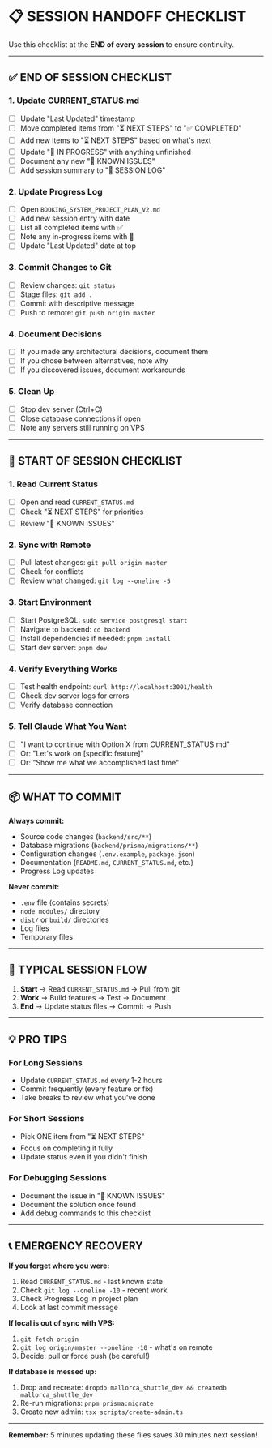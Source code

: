 # 📋 SESSION HANDOFF CHECKLIST

Use this checklist at the **END of every session** to ensure continuity.

---

## ✅ END OF SESSION CHECKLIST

### 1. Update CURRENT_STATUS.md
- [ ] Update "Last Updated" timestamp
- [ ] Move completed items from "⏳ NEXT STEPS" to "✅ COMPLETED"
- [ ] Add new items to "⏳ NEXT STEPS" based on what's next
- [ ] Update "🔄 IN PROGRESS" with anything unfinished
- [ ] Document any new "🐛 KNOWN ISSUES"
- [ ] Add session summary to "📝 SESSION LOG"

### 2. Update Progress Log
- [ ] Open `BOOKING_SYSTEM_PROJECT_PLAN_V2.md`
- [ ] Add new session entry with date
- [ ] List all completed items with ✅
- [ ] Note any in-progress items with 🔄
- [ ] Update "Last Updated" date at top

### 3. Commit Changes to Git
- [ ] Review changes: `git status`
- [ ] Stage files: `git add .`
- [ ] Commit with descriptive message
- [ ] Push to remote: `git push origin master`

### 4. Document Decisions
- [ ] If you made any architectural decisions, document them
- [ ] If you chose between alternatives, note why
- [ ] If you discovered issues, document workarounds

### 5. Clean Up
- [ ] Stop dev server (Ctrl+C)
- [ ] Close database connections if open
- [ ] Note any servers still running on VPS

---

## 🚀 START OF SESSION CHECKLIST

### 1. Read Current Status
- [ ] Open and read `CURRENT_STATUS.md`
- [ ] Check "⏳ NEXT STEPS" for priorities
- [ ] Review "🐛 KNOWN ISSUES"

### 2. Sync with Remote
- [ ] Pull latest changes: `git pull origin master`
- [ ] Check for conflicts
- [ ] Review what changed: `git log --oneline -5`

### 3. Start Environment
- [ ] Start PostgreSQL: `sudo service postgresql start`
- [ ] Navigate to backend: `cd backend`
- [ ] Install dependencies if needed: `pnpm install`
- [ ] Start dev server: `pnpm dev`

### 4. Verify Everything Works
- [ ] Test health endpoint: `curl http://localhost:3001/health`
- [ ] Check dev server logs for errors
- [ ] Verify database connection

### 5. Tell Claude What You Want
- [ ] "I want to continue with Option X from CURRENT_STATUS.md"
- [ ] Or: "Let's work on [specific feature]"
- [ ] Or: "Show me what we accomplished last time"

---

## 📦 WHAT TO COMMIT

**Always commit:**
- Source code changes (`backend/src/**`)
- Database migrations (`backend/prisma/migrations/**`)
- Configuration changes (`.env.example`, `package.json`)
- Documentation (`README.md`, `CURRENT_STATUS.md`, etc.)
- Progress Log updates

**Never commit:**
- `.env` file (contains secrets)
- `node_modules/` directory
- `dist/` or `build/` directories
- Log files
- Temporary files

---

## 🔄 TYPICAL SESSION FLOW

1. **Start** → Read `CURRENT_STATUS.md` → Pull from git
2. **Work** → Build features → Test → Document
3. **End** → Update status files → Commit → Push

---

## 💡 PRO TIPS

### For Long Sessions
- Update `CURRENT_STATUS.md` every 1-2 hours
- Commit frequently (every feature or fix)
- Take breaks to review what you've done

### For Short Sessions
- Pick ONE item from "⏳ NEXT STEPS"
- Focus on completing it fully
- Update status even if you didn't finish

### For Debugging Sessions
- Document the issue in "🐛 KNOWN ISSUES"
- Document the solution once found
- Add debug commands to this checklist

---

## 📞 EMERGENCY RECOVERY

**If you forget where you were:**
1. Read `CURRENT_STATUS.md` - last known state
2. Check `git log --oneline -10` - recent work
3. Check Progress Log in project plan
4. Look at last commit message

**If local is out of sync with VPS:**
1. `git fetch origin`
2. `git log origin/master --oneline -10` - what's on remote
3. Decide: pull or force push (be careful!)

**If database is messed up:**
1. Drop and recreate: `dropdb mallorca_shuttle_dev && createdb mallorca_shuttle_dev`
2. Re-run migrations: `pnpm prisma:migrate`
3. Create new admin: `tsx scripts/create-admin.ts`

---

**Remember:** 5 minutes updating these files saves 30 minutes next session!

